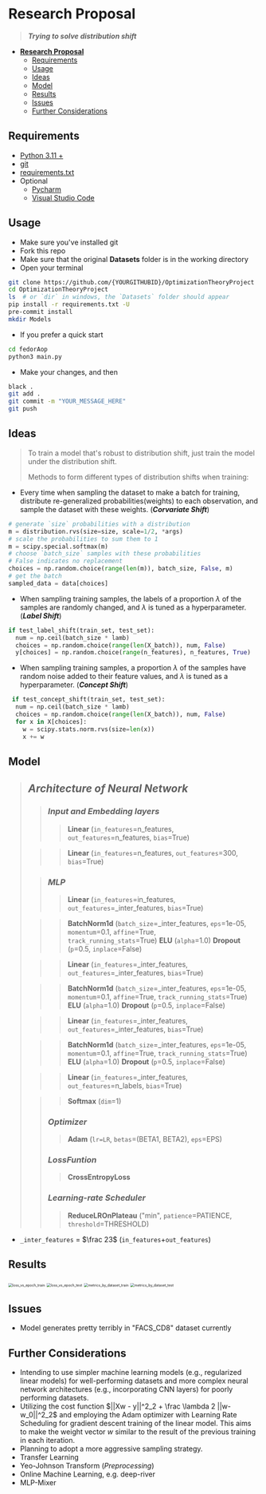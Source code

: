 # **Research Proposal**

> **_Trying to solve distribution shift_**

- [**Research Proposal**](#research-proposal)
  - [Requirements](#requirements)
  - [Usage](#usage)
  - [Ideas](#ideas)
  - [Model](#model)
  - [Results](#results)
  - [Issues](#issues)
  - [Further Considerations](#further-considerations)

## Requirements

- [Python 3.11 +](https://www.python.org/downloads/)
- [git](https://git-scm.com/downloads)
- [requirements.txt](requirements.txt)
- Optional
  - [Pycharm](https://www.jetbrains.com/pycharm/download)
  - [Visual Studio Code](https://code.visualstudio.com/Download)

## Usage

- Make sure you've installed git
- Fork this repo
- Make sure that the original **Datasets** folder is in the working directory
- Open your terminal

```bash
git clone https://github.com/{YOURGITHUBID}/OptimizationTheoryProject
cd OptimizationTheoryProject
ls  # or `dir` in windows, the `Datasets` folder should appear
pip install -r requirements.txt -U
pre-commit install
mkdir Models
```

- If you prefer a quick start

```bash
cd fedorAop
python3 main.py
```

- Make your changes, and then

```bash
black .
git add .
git commit -m "YOUR_MESSAGE_HERE"
git push
```

## Ideas

> To train a model that's robust to distribution shift, just train the model under the distribution shift.
>
> Methods to form different types of distribution shifts when training:

- Every time when sampling the dataset to make a batch for training, distribute re-generalized probabilities(weights) to each observation, and sample the dataset
  with these weights. (**_Corvariate Shift_**)

```python
# generate `size` probabilities with a distribution
m = distribution.rvs(size=size, scale=1/2, *args)
# scale the probabilities to sum them to 1
m = scipy.special.softmax(m)
# choose `batch_size` samples with these probabilities
# False indicates no replacement
choices = np.random.choice(range(len(m)), batch_size, False, m)
# get the batch
sampled_data = data[choices]
```

- When sampling training samples, the labels of a proportion $\lambda$ of the samples are randomly changed, and $\lambda$ is tuned as a hyperparameter. (**_Label Shift_**)

```python
if test_label_shift(train_set, test_set):
  num = np.ceil(batch_size * lamb)
  choices = np.random.choice(range(len(X_batch)), num, False)
  y[choices] = np.random.choice(range(n_features), n_features, True)
```

- When sampling training samples, a proportion $\lambda$ of the samples have random noise added to their feature values, and $\lambda$ is tuned as a hyperparameter. (**_Concept Shift_**)

```python
 if test_concept_shift(train_set, test_set):
  num = np.ceil(batch_size * lamb)
  choices = np.random.choice(range(len(X_batch)), num, False)
  for x in X[choices]:
    w = scipy.stats.norm.rvs(size=len(x))
    x += w
```

## Model

> ## _Architecture of Neural Network_
>
> > ### **_Input and Embedding layers_**
> >
> > > **Linear** (`in_features`=n_features, `out_features`=n_features, `bias`=True)
>
> > > **Linear** (`in_features`=n_features, `out_features`=300, `bias`=True)
>
> > ### **_MLP_**
> >
> > > **Linear** (`in_features`=in_features, `out_features`=\_inter_features, `bias`=True)
>
> > > **BatchNorm1d** (`batch_size`=\_inter_features, `eps`=1e-05, `momentum`=0.1, `affine`=True, `    track_running_stats`=True)
> > > **ELU** (`alpha`=1.0)
> > > **Dropout** (`p`=0.5, `inplace`=False)
>
> > > **Linear** (`in_features`=\_inter_features, `out_features`=\_inter_features, `bias`=True)
>
> > > **BatchNorm1d** (`batch_size`=\_inter_features, `eps`=1e-05, `momentum`=0.1, `affine`=True, `track_running_stats`=True)
> > > **ELU** (`alpha`=1.0)
> > > **Dropout** (`p`=0.5, `inplace`=False)
>
> > > **Linear** (`in_features`=\_inter_features, `out_features`=\_inter_features, `bias`=True)
>
> > > **BatchNorm1d** (`batch_size`=\_inter_features, `eps`=1e-05, `momentum`=0.1, `affine`=True, `track_running_stats`=True)
> > > **ELU** (`alpha`=1.0)
> > > **Dropout** (`p`=0.5, `inplace`=False)
>
> > > **Linear** (`in_features`=\_inter_features, `out_features`=n_labels, `bias`=True)
>
> > > **Softmax** (`dim`=1)
> >
> > ### _Optimizer_
> >
> > > **Adam** (`lr=LR`, `betas`=(BETA1, BETA2), `eps`=EPS)
> >
> > ### _LossFuntion_
> >
> > > **CrossEntropyLoss**
> >
> > ### _Learning-rate Scheduler_
> >
> > > **ReduceLROnPlateau** ("min", `patience`=PATIENCE, `threshold`=THRESHOLD)

- `_inter_features` = $\frac 23$ (`in_features`+`out_features`)

## Results

<img src="/images/loss_vs_epoch_train.png" alt="loss_vs_epoch_train" style="zoom:50%;" />

<img src="/images/loss_vs_epoch_test.png" alt="loss_vs_epoch_test" style="zoom:50%;" />

<img src="/images/metrics_by_dataset_train.png" alt="metrics_by_dataset_train" style="zoom:50%;" />

<img src="/images/metrics_by_dataset_test.png" alt="metrics_by_dataset_test" style="zoom:50%;" />

## Issues

- Model generates pretty terribly in "FACS_CD8" dataset currently

## Further Considerations

- Intending to use simpler machine learning models (e.g., regularized linear models) for well-performing datasets and more complex neural network architectures (e.g., incorporating CNN layers) for poorly performing datasets.
- Utilizing the cost function $||Xw - y||^2_2 + \frac \lambda 2 ||w-w_0||^2_2$ and employing the Adam optimizer with Learning Rate Scheduling for gradient descent training of the linear model. This aims to make the weight vector $w$ similar to the result of the previous training in each iteration.
- Planning to adopt a more aggressive sampling strategy.
- Transfer Learning
- Yeo-Johnson Transform (_Preprocessing_)
- Online Machine Learning, e.g. deep-river
- MLP-Mixer
